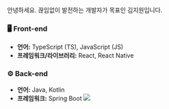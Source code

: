 안녕하세요. 끊임없이 발전하는 개발자가 목표인 김지원입니다. 

### 🖥️ Front-end

-   **언어:** TypeScript (TS), JavaScript (JS)
-   **프레임워크/라이브러리:** React, React Native

### ⚙️ Back-end

-   **언어:** Java, Kotlin
-   **프레임워크:** Spring Boot <img src="https://img.shields.io/badge/springboot-#6DB33F?style=flat-squarel&logo=html5&logoColor=white"/>
